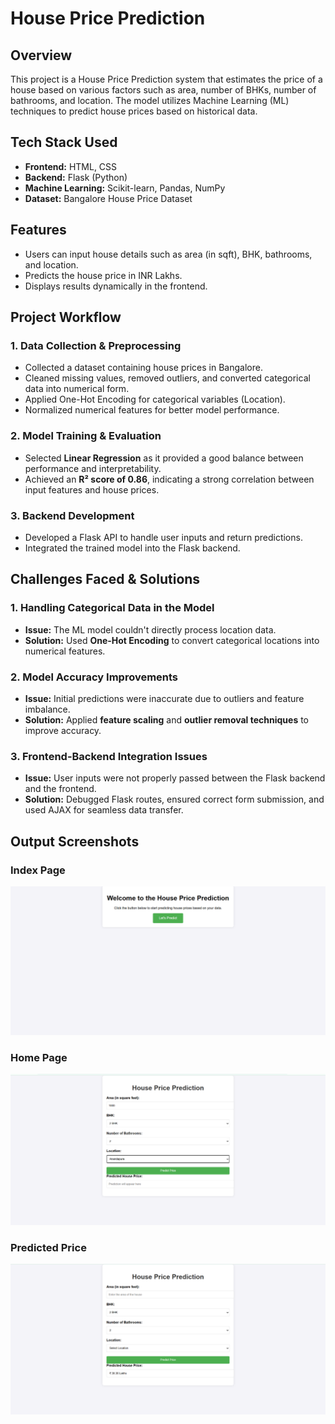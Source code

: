# House Price Prediction

## Overview
This project is a House Price Prediction system that estimates the price of a house based on various factors such as area, number of BHKs, number of bathrooms, and location. The model utilizes Machine Learning (ML) techniques to predict house prices based on historical data.

## Tech Stack Used
- **Frontend:** HTML, CSS  
- **Backend:** Flask (Python)  
- **Machine Learning:** Scikit-learn, Pandas, NumPy  
- **Dataset:** Bangalore House Price Dataset  

## Features
- Users can input house details such as area (in sqft), BHK, bathrooms, and location.
- Predicts the house price in INR Lakhs.
- Displays results dynamically in the frontend.

## Project Workflow

### 1. **Data Collection & Preprocessing**
- Collected a dataset containing house prices in Bangalore.
- Cleaned missing values, removed outliers, and converted categorical data into numerical form.
- Applied One-Hot Encoding for categorical variables (Location).
- Normalized numerical features for better model performance.

### 2. **Model Training & Evaluation**
- Selected **Linear Regression** as it provided a good balance between performance and interpretability.
- Achieved an **R² score of 0.86**, indicating a strong correlation between input features and house prices.

### 3. **Backend Development**
- Developed a Flask API to handle user inputs and return predictions.
- Integrated the trained model into the Flask backend.


## Challenges Faced & Solutions

### **1. Handling Categorical Data in the Model**
- **Issue:** The ML model couldn't directly process location data.  
- **Solution:** Used **One-Hot Encoding** to convert categorical locations into numerical features.

### **2. Model Accuracy Improvements**
- **Issue:** Initial predictions were inaccurate due to outliers and feature imbalance.  
- **Solution:** Applied **feature scaling** and **outlier removal techniques** to improve accuracy.

### **3. Frontend-Backend Integration Issues**
- **Issue:** User inputs were not properly passed between the Flask backend and the frontend.  
- **Solution:** Debugged Flask routes, ensured correct form submission, and used AJAX for seamless data transfer.


## Output Screenshots

### **Index Page**
![Index Page](artifacts/index.png)

### **Home Page**
![Home Page](artifacts/home.png)

### **Predicted Price**
![Predicted Price](artifacts/predicted%20price.png)
